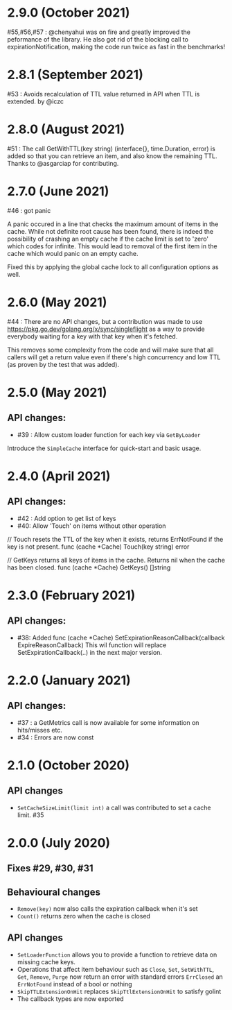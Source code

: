 # 2.9.0 (October 2021)

#55,#56,#57 : @chenyahui was on fire and greatly improved the peformance of the library. He also got rid of the blocking call to expirationNotification, making the code run twice as fast in the benchmarks!

# 2.8.1 (September 2021)

#53 : Avoids recalculation of TTL value returned in API when TTL is extended. by @iczc

# 2.8.0 (August 2021)

#51 : The call GetWithTTL(key string) (interface{}, time.Duration, error) is added so that you can retrieve an item, and also know the remaining TTL. Thanks to @asgarciap for contributing.

# 2.7.0 (June 2021)

#46 : got panic

A panic occured in a line that checks the maximum amount of items in the cache. While not definite root cause has been found, there is indeed the possibility of crashing an empty cache if the cache limit is set to 'zero' which codes for infinite. This would lead to removal of the first item in the cache which would panic on an empty cache.

Fixed this by applying the global cache lock to all configuration options as well.

# 2.6.0 (May 2021)

#44 : There are no API changes, but a contribution was made to use https://pkg.go.dev/golang.org/x/sync/singleflight as a way to provide everybody waiting for a key with that key when it's fetched. 

This removes some complexity from the code and will make sure that all callers will get a return value even if there's high concurrency and low TTL (as proven by the test that was added).

# 2.5.0 (May 2021)

## API changes:

* #39 : Allow custom loader function for each key via `GetByLoader`

Introduce the `SimpleCache` interface for quick-start and basic usage.

# 2.4.0 (April 2021)

## API changes:

* #42 : Add option to get list of keys
* #40: Allow 'Touch' on items without other operation

// Touch resets the TTL of the key when it exists, returns ErrNotFound if the key is not present.
func (cache *Cache) Touch(key string) error 

// GetKeys returns all keys of items in the cache. Returns nil when the cache has been closed.
func (cache *Cache) GetKeys() []string 

# 2.3.0 (February 2021)

## API changes:

* #38: Added func (cache *Cache) SetExpirationReasonCallback(callback ExpireReasonCallback) This wil function will replace SetExpirationCallback(..) in the next major version.

# 2.2.0 (January 2021)

## API changes:

* #37 : a GetMetrics call is now available for some information on hits/misses etc.
*  #34 : Errors are now const

# 2.1.0 (October 2020)

## API changes

* `SetCacheSizeLimit(limit int)` a call  was contributed to set a cache limit. #35

# 2.0.0 (July 2020)

## Fixes #29, #30, #31

## Behavioural changes

* `Remove(key)` now also calls the expiration callback when it's set
* `Count()` returns zero when the cache is closed

## API changes

* `SetLoaderFunction` allows you to provide a function to retrieve data on missing cache keys.
* Operations that affect item behaviour such as `Close`, `Set`, `SetWithTTL`, `Get`, `Remove`, `Purge` now return an error with standard errors `ErrClosed` an `ErrNotFound` instead of a bool or nothing
* `SkipTTLExtensionOnHit` replaces `SkipTtlExtensionOnHit` to satisfy golint
* The callback types are now exported

